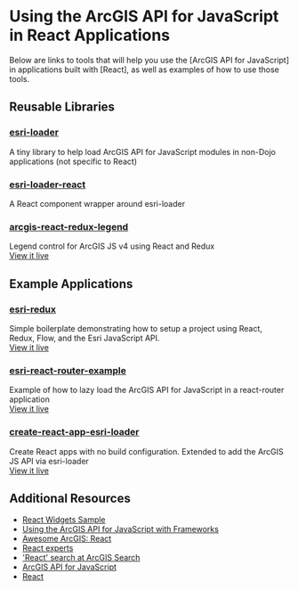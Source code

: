 # Using the ArcGIS API for JavaScript in React Applications

Below are links to tools that will help you use the [ArcGIS API for JavaScript] in applications built with [React], as well as examples of how to use those tools.

## Reusable Libraries

### [esri-loader](https://github.com/Esri/esri-loader)
A tiny library to help load ArcGIS API for JavaScript modules in non-Dojo applications (not specific to React)

### [esri-loader-react](https://github.com/davetimmins/esri-loader-react)
A React component wrapper around esri-loader

### [arcgis-react-redux-legend](https://github.com/davetimmins/arcgis-react-redux-legend)
Legend control for ArcGIS JS v4 using React and Redux
<br /> [View it live](https://davetimmins.github.io/arcgis-react-redux-legend/)

## Example Applications

### [esri-redux](https://github.com/Robert-W/esri-redux)
Simple boilerplate demonstrating how to setup a project using React, Redux, Flow, and the Esri JavaScript API.
<br /> [View it live](https://robert-w.github.io/esri-redux/)

###  [esri-react-router-example](https://github.com/tomwayson/esri-react-router-example/)
Example of how to lazy load the ArcGIS API for JavaScript in a react-router application
<br /> [View it live](https://tomwayson.github.io/esri-react-router-example)

### [create-react-app-esri-loader]( https://github.com/davetimmins/create-react-app-esri-loader/)
Create React apps with no build configuration. Extended to add the ArcGIS JS API via esri-loader
<br /> [View it live](https://davetimmins.github.io/create-react-app-esri-loader/)

## Additional Resources
- [React Widgets Sample](https://developers.arcgis.com/javascript/latest/sample-code/widgets-frameworks-react/index.html)
- [Using the ArcGIS API for JavaScript with Frameworks](../)
- [Awesome ArcGIS: React ](https://esri-es.github.io/awesome-arcgis/front-end/technologies/react/)
- [React experts](https://esri-es.github.io/arcgis-experts/?topic=React)
- ['React' search at ArcGIS Search](https://esri-es.github.io/arcgis-search/?search=react)
- [ArcGIS API for JavaScript](https://developers.arcgis.com/javascript/)
- [React](https://facebook.github.io/react/)
